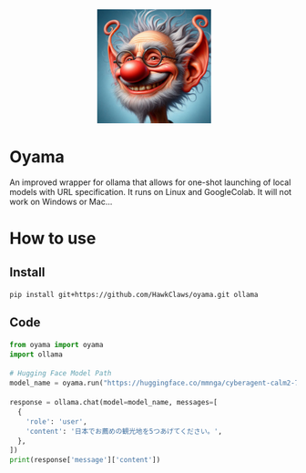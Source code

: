 <div align="center">
 <img alt="oyama" height="200px" src="https://raw.githubusercontent.com/HawkClaws/oyama/main/icon.jpg">
</div>

# Oyama

An improved wrapper for ollama that allows for one-shot launching of local models with URL specification.
It runs on Linux and GoogleColab.
It will not work on Windows or Mac...

# How to use


## Install

`pip install git+https://github.com/HawkClaws/oyama.git ollama`

## Code
```python
from oyama import oyama
import ollama

# Hugging Face Model Path
model_name = oyama.run("https://huggingface.co/mmnga/cyberagent-calm2-7b-chat-gguf/resolve/main/cyberagent-calm2-7b-chat-q4_0.gguf?download=true")

response = ollama.chat(model=model_name, messages=[
  {
    'role': 'user',
    'content': '日本でお薦めの観光地を5つあげてください。',
  },
])
print(response['message']['content'])
```

